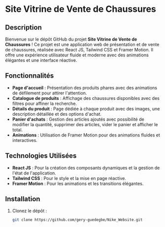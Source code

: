 # Site Vitrine de Vente de Chaussures

## Description

Bienvenue sur le dépôt GitHub du projet **Site Vitrine de Vente de Chaussures** ! Ce projet est une application web de présentation et de vente de chaussures, réalisée avec React JS, Tailwind CSS et Framer Motion. Il offre une expérience utilisateur fluide et moderne avec des animations élégantes et une interface réactive.

## Fonctionnalités

- **Page d'accueil** : Présentation des produits phares avec des animations de défilement pour attirer l'attention.
- **Catalogue de produits** : Affichage des chaussures disponibles avec des filtres pour affiner la recherche.
- **Détails du produit** : Page dédiée à chaque produit avec des images, une description détaillée et des options d'achat.
- **Panier d'achats** : Gestion des articles ajoutés avec possibilité de modifier la quantité, supprimer des articles, vider le panier et afficher le total.
- **Animations** : Utilisation de Framer Motion pour des animations fluides et interactives.

## Technologies Utilisées

- **React JS** : Pour la création des composants dynamiques et la gestion de l'état de l'application.
- **Tailwind CSS** : Pour le style et la mise en page réactive.
- **Framer Motion** : Pour les animations et les transitions élégantes.

## Installation

1. Clonez le dépôt :
   ```bash
   git clone https://github.com/gery-guedegbe/Nike_Website.git
   ```
